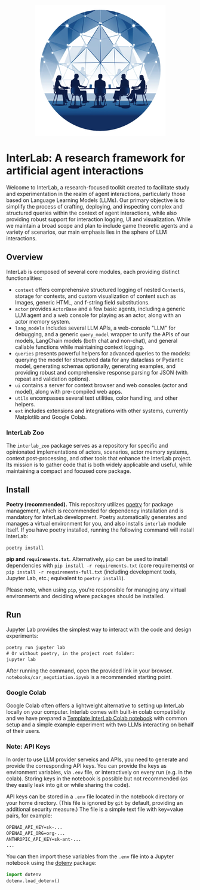 <p align="center"><img src="assets/logo3-cut.webp" width="350" height="350"/></p>

# InterLab: A research framework for artificial agent interactions

Welcome to InterLab, a research-focused toolkit created to facilitate study and experimentation in the realm of agent interactions, particularly those based on Language Learning Models (LLMs). Our primary objective is to simplify the process of crafting, deploying, and inspecting complex and structured queries within the context of agent interactions, while also providing robust support for interaction logging, UI and visualization. While we maintain a broad scope and plan to include game theoretic agents and a variety of scenarios, our main emphasis lies in the sphere of LLM interactions.

## Overview

InterLab is composed of several core modules, each providing distinct functionalities:

* `context` offers comprehensive structured logging of nested `Context`s, storage for contexts, and custom visualization of content such as Images, generic HTML, and f-string field substitutions.
* `actor` provides `ActorBase` and a few basic agents, including a generic LLM agent and a web console for playing as an actor, along with an actor memory system.
* `lang_models` includes several LLM APIs, a web-console "LLM" for debugging, and a generic `query_model` wrapper to unify the APIs of our models, LangChain models (both chat and non-chat), and general callable functions while maintaining context logging.
* `queries` presents powerful helpers for advanced queries to the models: querying the model for structured data for any dataclass or Pydantic model, generating schemas optionally, generating examples, and providing robust and comprehensive response parsing for JSON (with repeat and validation options).
* `ui` contains a server for context browser and web consoles (actor and model), along with pre-compiled web apps.
* `utils` encompasses several text utilities, color handling, and other helpers.
* `ext` includes extensions and integrations with other systems, currently Matplotlib and Google Colab.

### InterLab Zoo

The `interlab_zoo` package serves as a repository for specific and opinionated implementations of actors, scenarios, actor memory systems, context post-processing, and other tools that enhance the InterLab project. Its mission is to gather code that is both widely applicable and useful, while maintaining a compact and focused core package.

## Install

**Poetry (recommended).** This repository utilizes [poetry](https://python-poetry.org/) for package management, which is recommended for dependency installation and is mandatory for InterLab development. Poetry automatically generates and manages a virtual environment for you, and also installs `interlab` module itself. If you have poetry installed, running the following command will install InterLab:

```commandline
poetry install
```

**pip and `requirements.txt`.** Alternatively, `pip` can be used to install dependencies with `pip install -r requirements.txt` (core requirements) or `pip install -r requirements-full.txt` (including development tools, Jupyter Lab, etc.; equivalent to `poetry install`).

Please note, when using `pip`, you're responsible for managing any virtual environments and deciding where packages should be installed.

## Run

Jupyter Lab provides the simplest way to interact with the code and design experiments:

```commandline
poetry run jupyter lab
# Or without poetry, in the project root folder:
jupyter lab
```

After running the command, open the provided link in your browser. `notebooks/car_negotiation.ipynb` is a recommended starting point.

### Google Colab

Google Colab often offers a lightweight alternative to setting up InterLab locally on your computer. Interlab comes with built-in colab compatibility and we have prepared a [Template InterLab Colab notebook](https://colab.research.google.com/drive/1ncy02sdPse5KSxi5olbWb51dpW5IuVFq) with common setup and a simple example experiment with two LLMs interacting on behalf of their users.

### Note: API Keys

In order to use LLM provider serveics and APIs, you need to generate and provide the corresponding API keys. You can provide the keys as environment variables, via `.env` file, or interactively on every run (e.g. in the colab). Storing keys in the notebook is possible but not recommended (as they easily leak into git or while sharing the code).

API keys can be stored in a `.env` file located in the notebook directory or your home directory. (This file is ignored by `git` by default, providing an additional security measure.) The file is a simple text file with key=value pairs, for example:

```text
OPENAI_API_KEY=sk-...
OPENAI_API_ORG=org-...
ANTHROPIC_API_KEY=sk-ant-...
...
```

You can then import these variables from the `.env` file into a Jupyter notebook using the [dotenv](https://github.com/theskumar/python-dotenv) package:

```python
import dotenv
dotenv.load_dotenv()
```
